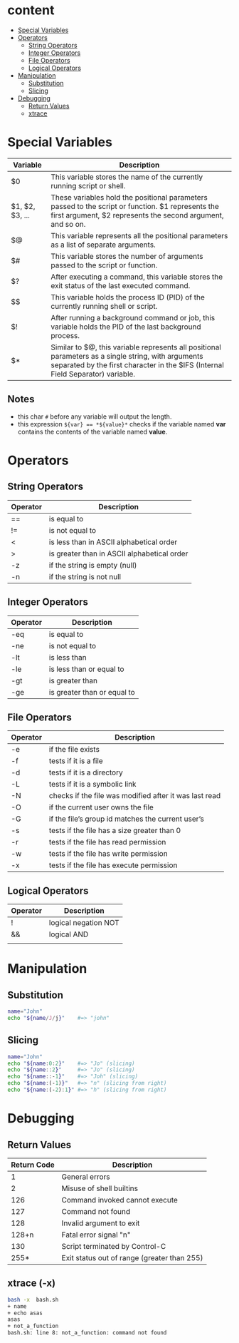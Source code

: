 # content 
- [Special Variables](#special-variables)
- [Operators](#operators)
  - [String Operators](#string-operators)
  - [Integer Operators](#integer-operators)
  - [File Operators](#file-operators)
  - [Logical Operators](#logical-operators)
- [Manipulation](#manipulation)
  - [Substitution](#substitution)  
  - [Slicing](#slicing)
- [Debugging](#debugging)
  - [Return Values](#return-values)
  - [xtrace](#xtrace--x)

# Special Variables

| Variable | Description                                                                                         |
|----------|-----------------------------------------------------------------------------------------------------|
| $0       | This variable stores the name of the currently running script or shell.                           |
| $1, $2, $3, ... | These variables hold the positional parameters passed to the script or function. $1 represents the first argument, $2 represents the second argument, and so on. |
| $@       | This variable represents all the positional parameters as a list of separate arguments.           |
| $#       | This variable stores the number of arguments passed to the script or function.                    |
| $?       | After executing a command, this variable stores the exit status of the last executed command.     |
| $$       | This variable holds the process ID (PID) of the currently running shell or script.                 |
| $!       | After running a background command or job, this variable holds the PID of the last background process. |
| $*       | Similar to $@, this variable represents all positional parameters as a single string, with arguments separated by the first character in the $IFS (Internal Field Separator) variable. |

## Notes 
- this char `#` before any variable will output the length.
- this expression  `${var} == *${value}*` checks if the variable named **var** contains the contents of the variable named **value**.



# Operators

## String Operators

| Operator | Description                               |
|----------|-------------------------------------------|
| ==       | is equal to                               |
| !=       | is not equal to                           |
| <        | is less than in ASCII alphabetical order |
| >        | is greater than in ASCII alphabetical order |
| -z       | if the string is empty (null)            |
| -n       | if the string is not null                |

## Integer Operators

| Operator | Description                   |
|----------|-------------------------------|
| -eq      | is equal to                   |
| -ne      | is not equal to               |
| -lt      | is less than                  |
| -le      | is less than or equal to      |
| -gt      | is greater than               |
| -ge      | is greater than or equal to   |


## File Operators

| Operator | Description                                   |
|----------|-----------------------------------------------|
| -e       | if the file exists                            |
| -f       | tests if it is a file                        |
| -d       | tests if it is a directory                   |
| -L       | tests if it is a symbolic link               |
| -N       | checks if the file was modified after it was last read |
| -O       | if the current user owns the file            |
| -G       | if the file’s group id matches the current user’s |
| -s       | tests if the file has a size greater than 0  |
| -r       | tests if the file has read permission        |
| -w       | tests if the file has write permission       |
| -x       | tests if the file has execute permission     |

## Logical Operators

| Operator | Description          |
|----------|----------------------|
| !        | logical negation NOT |
| &&       | logical AND          |
| ||       | logical OR           |

# Manipulation 

## Substitution
```bash
name="John"
echo "${name/J/j}"    #=> "john"
```
## Slicing
```bash
name="John"
echo "${name:0:2}"    #=> "Jo" (slicing)
echo "${name::2}"     #=> "Jo" (slicing)
echo "${name::-1}"    #=> "Joh" (slicing)
echo "${name:(-1)}"   #=> "n" (slicing from right)
echo "${name:(-2):1}" #=> "h" (slicing from right)
```

# Debugging

## Return Values
| Return Code | Description                                        |
|-------------|----------------------------------------------------|
| 1           | General errors                                     |
| 2           | Misuse of shell builtins                          |
| 126         | Command invoked cannot execute                    |
| 127         | Command not found                                 |
| 128         | Invalid argument to exit                          |
| 128+n       | Fatal error signal "n"                            |
| 130         | Script terminated by Control-C                     |
| 255*        | Exit status out of range (greater than 255)       |

## xtrace (-x)
```bash
bash -x  bash.sh                                                                                                                                                                           127 ↵
+ name
+ echo asas
asas
+ not_a_function
bash.sh: line 8: not_a_function: command not found
```
